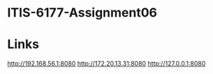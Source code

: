 # ITIS-6177-Assignment06

# Links
  http://192.168.56.1:8080
  http://172.20.13.31:8080
  http://127.0.0.1:8080
